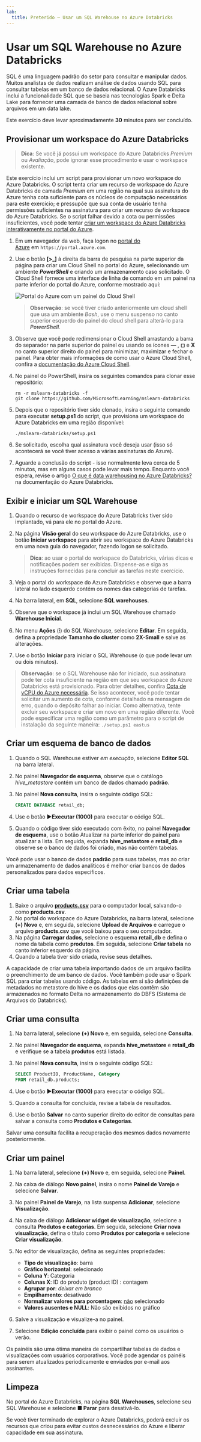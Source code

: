 ```yaml
---
lab:
  title: Preterido – Usar um SQL Warehouse no Azure Databricks
---
```


# Usar um SQL Warehouse no Azure Databricks

SQL é uma linguagem padrão do setor para consultar e manipular dados. Muitos analistas de dados realizam análise de dados usando SQL para consultar tabelas em um banco de dados relacional. O Azure Databricks inclui a funcionalidade SQL que se baseia nas tecnologias Spark e Delta Lake para fornecer uma camada de banco de dados relacional sobre arquivos em um data lake.

Este exercício deve levar aproximadamente **30** minutos para ser concluído.

## Provisionar um workspace do Azure Databricks

> **Dica**: Se você já possui um workspace do Azure Databricks *Premium* ou *Avaliação*, pode ignorar esse procedimento e usar o workspace existente.

Este exercício inclui um script para provisionar um novo workspace do Azure Databricks. O script tenta criar um recurso de workspace do Azure Databricks de camada *Premium* em uma região na qual sua assinatura do Azure tenha cota suficiente para os núcleos de computação necessários para este exercício; e pressupõe que sua conta de usuário tenha permissões suficientes na assinatura para criar um recurso de workspace do Azure Databricks. Se o script falhar devido a cota ou permissões insuficientes, você pode tentar [criar um workspace do Azure Databricks interativamente no portal do Azure](https://learn.microsoft.com/azure/databricks/getting-started/#--create-an-azure-databricks-workspace).

1. Em um navegador da web, faça logon no [portal do Azure](https://portal.azure.com) em `https://portal.azure.com`.
2. Use o botão **[\>_]** à direita da barra de pesquisa na parte superior da página para criar um Cloud Shell no portal do Azure, selecionando um ambiente ***PowerShell*** e criando um armazenamento caso solicitado. O Cloud Shell fornece uma interface de linha de comando em um painel na parte inferior do portal do Azure, conforme mostrado aqui:

    ![Portal do Azure com um painel do Cloud Shell](./images/cloud-shell.png)

    > **Observação**: se você tiver criado anteriormente um cloud shell que usa um ambiente *Bash*, use o menu suspenso no canto superior esquerdo do painel do cloud shell para alterá-lo para ***PowerShell***.

3. Observe que você pode redimensionar o Cloud Shell arrastando a barra do separador na parte superior do painel ou usando os ícones **&#8212;** , **&#9723;** e **X** no canto superior direito do painel para minimizar, maximizar e fechar o painel. Para obter mais informações de como usar o Azure Cloud Shell, confira a [documentação do Azure Cloud Shell](https://docs.microsoft.com/azure/cloud-shell/overview).

4. No painel do PowerShell, insira os seguintes comandos para clonar esse repositório:

    ```
    rm -r mslearn-databricks -f
    git clone https://github.com/MicrosoftLearning/mslearn-databricks
    ```

5. Depois que o repositório tiver sido clonado, insira o seguinte comando para executar **setup.ps1** do script, que provisiona um workspace do Azure Databricks em uma região disponível:

    ```
    ./mslearn-databricks/setup.ps1
    ```

6. Se solicitado, escolha qual assinatura você deseja usar (isso só acontecerá se você tiver acesso a várias assinaturas do Azure).
7. Aguarde a conclusão do script - isso normalmente leva cerca de 5 minutos, mas em alguns casos pode levar mais tempo. Enquanto você espera, revise o artigo [O que é data warehousing no Azure Databricks?](https://learn.microsoft.com/azure/databricks/sql/) na documentação do Azure Databricks.

## Exibir e iniciar um SQL Warehouse

1. Quando o recurso de workspace do Azure Databricks tiver sido implantado, vá para ele no portal do Azure.
1. Na página **Visão geral** do seu workspace do Azure Databricks, use o botão **Iniciar workspace** para abrir seu workspace do Azure Databricks em uma nova guia do navegador, fazendo logon se solicitado.

    > **Dica**: ao usar o portal do workspace do Databricks, várias dicas e notificações podem ser exibidas. Dispense-as e siga as instruções fornecidas para concluir as tarefas neste exercício.

1. Veja o portal do workspace do Azure Databricks e observe que a barra lateral no lado esquerdo contém os nomes das categorias de tarefas.
1. Na barra lateral, em **SQL**, selecione **SQL warehouses**.
1. Observe que o workspace já inclui um SQL Warehouse chamado **Warehouse Inicial**.
1. No menu **Ações** (**⁝**) do SQL Warehouse, selecione **Editar**. Em seguida, defina a propriedade **Tamanho do cluster** como **2X-Small** e salve as alterações.
1. Use o botão **Iniciar** para iniciar o SQL Warehouse (o que pode levar um ou dois minutos).

> **Observação**: se o SQL Warehouse não for iniciado, sua assinatura pode ter cota insuficiente na região em que seu workspace do Azure Databricks está provisionado. Para obter detalhes, confira [Cota de vCPU do Azure necessária](https://docs.microsoft.com/azure/databricks/sql/admin/sql-endpoints#required-azure-vcpu-quota). Se isso acontecer, você pode tentar solicitar um aumento de cota, conforme detalhado na mensagem de erro, quando o depósito falhar ao iniciar. Como alternativa, tente excluir seu workspace e criar um novo em uma região diferente. Você pode especificar uma região como um parâmetro para o script de instalação da seguinte maneira: `./setup.ps1 eastus`

## Criar um esquema de banco de dados

1. Quando o SQL Warehouse estiver *em execução*, selecione **Editor SQL** na barra lateral.
2. No painel **Navegador de esquema**, observe que o catálogo *hive_metastore* contém um banco de dados chamado **padrão**.
3. No painel **Nova consulta**, insira o seguinte código SQL:

    ```sql
   CREATE DATABASE retail_db;
    ```

4. Use o botão **►Executar (1000)** para executar o código SQL.
5. Quando o código tiver sido executado com êxito, no painel **Navegador de esquema**, use o botão Atualizar na parte inferior do painel para atualizar a lista. Em seguida, expanda **hive_metastore** e **retail_db** e observe se o banco de dados foi criado, mas não contém tabelas.

Você pode usar o banco de dados **padrão** para suas tabelas, mas ao criar um armazenamento de dados analíticos é melhor criar bancos de dados personalizados para dados específicos.

## Criar uma tabela

1. Baixe o arquivo [**products.csv**](https://raw.githubusercontent.com/MicrosoftLearning/mslearn-databricks/main/data/products.csv) para o computador local, salvando-o como **products.csv**.
1. No portal do workspace do Azure Databricks, na barra lateral, selecione **(+) Novo** e, em seguida, selecione **Upload de Arquivos** e carregue o arquivo **products.csv** que você baixou para o seu computador.
1. Na página **Carregar dados**, selecione o esquema **retail_db** e defina o nome da tabela como **produtos**. Em seguida, selecione **Criar tabela** no canto inferior esquerdo da página.
1. Quando a tabela tiver sido criada, revise seus detalhes.

A capacidade de criar uma tabela importando dados de um arquivo facilita o preenchimento de um banco de dados. Você também pode usar o Spark SQL para criar tabelas usando código. As tabelas em si são definições de metadados no metastore do hive e os dados que elas contêm são armazenados no formato Delta no armazenamento do DBFS (Sistema de Arquivos do Databricks).

## Criar uma consulta

1. Na barra lateral, selecione **(+) Novo** e, em seguida, selecione **Consulta**.
2. No painel **Navegador de esquema**, expanda **hive_metastore** e **retail_db** e verifique se a tabela **produtos** está listada.
3. No painel **Nova consulta**, insira o seguinte código SQL:

    ```sql
   SELECT ProductID, ProductName, Category
   FROM retail_db.products; 
    ```

4. Use o botão **►Executar (1000)** para executar o código SQL.
5. Quando a consulta for concluída, revise a tabela de resultados.
6. Use o botão **Salvar** no canto superior direito do editor de consultas para salvar a consulta como **Produtos e Categorias**.

Salvar uma consulta facilita a recuperação dos mesmos dados novamente posteriormente.

## Criar um painel

1. Na barra lateral, selecione **(+) Novo** e, em seguida, selecione **Painel**.
2. Na caixa de diálogo **Novo painel**, insira o nome **Painel de Varejo** e selecione **Salvar**.
3. No painel **Painel de Varejo**, na lista suspensa **Adicionar**, selecione **Visualização**.
4. Na caixa de diálogo **Adicionar widget de visualização**, selecione a consulta **Produtos e categorias**. Em seguida, selecione **Criar nova visualização**, defina o título como **Produtos por categoria** e selecione **Criar visualização**.
5. No editor de visualização, defina as seguintes propriedades:
    - **Tipo de visualização**: barra
    - **Gráfico horizontal**: selecionado
    - **Coluna Y**: Categoria
    - **Colunas X**: ID do produto (product ID) : contagem
    - **Agrupar por**: *deixar em branco*
    - **Empilhamento**: desativado
    - **Normalizar valores para porcentagem**: <u>não</u> selecionado
    - **Valores ausentes e NULL**: Não são exibidos no gráfico

6. Salve a visualização e visualize-a no painel.
7. Selecione **Edição concluída** para exibir o painel como os usuários o verão.

Os painéis são uma ótima maneira de compartilhar tabelas de dados e visualizações com usuários corporativos. Você pode agendar os painéis para serem atualizados periodicamente e enviados por e-mail aos assinantes.

## Limpeza

No portal do Azure Databricks, na página **SQL Warehouses**, selecione seu SQL Warehouse e selecione **&#9632; Parar** para desativá-lo.

Se você tiver terminado de explorar o Azure Databricks, poderá excluir os recursos que criou para evitar custos desnecessários do Azure e liberar capacidade em sua assinatura.
